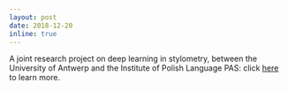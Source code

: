 ```yaml
---
layout: post
date: 2018-12-20
inline: true
---
```


A joint research project on deep learning in stylometry, between the University of Antwerp and the Institute of Polish Language PAS: click [here](https://computationalstylistics.github.io/projects/deep_learning/) to learn more.
